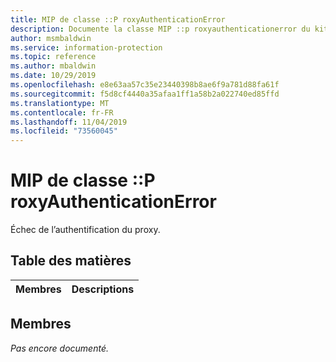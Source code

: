 ```yaml
---
title: MIP de classe ::P roxyAuthenticationError
description: Documente la classe MIP ::p roxyauthenticationerror du kit de développement logiciel (SDK) Microsoft Information Protection (MIP).
author: msmbaldwin
ms.service: information-protection
ms.topic: reference
ms.author: mbaldwin
ms.date: 10/29/2019
ms.openlocfilehash: e8e63aa57c35e23440398b8ae6f9a781d88fa61f
ms.sourcegitcommit: f5d8cf4440a35afaa1ff1a58b2a022740ed85ffd
ms.translationtype: MT
ms.contentlocale: fr-FR
ms.lasthandoff: 11/04/2019
ms.locfileid: "73560045"
---
```

# <a name="class-mipproxyauthenticationerror"></a>MIP de classe ::P roxyAuthenticationError 
Échec de l’authentification du proxy.
  
## <a name="summary"></a>Table des matières
 Membres                        | Descriptions                                
--------------------------------|---------------------------------------------
  
## <a name="members"></a>Membres
_Pas encore documenté._
